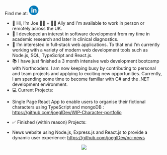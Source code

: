 Find me at: [<img alt="linked in profile image with link" width="30px" src="readMeHeaderLinkedIn.png.png" />](https://www.linkedin.com/in/JoeGilbertDev)

- 👋 Hi, I’m Joe 🏳️‍🌈 + 🏳️‍⚧️ Ally and I'm available to work in person or remotely across the UK.
- 🔬 I developed an interest in software development from my time in academic research and later in clinical diagnostics.
- 🌱 I’m interested in full-stack web applications. To that end I’m currently working with a variety of modern web development tools such as Node.js, SQL, TypeScript and React.js.
- 📚 I have just finished a 3 month intensive web development bootcamp with Northcoders. I am now keeping busy by contributing to personal and team projects and applying to exciting new opportunities. Currently, I am spending some time to become familiar with C# and the .NET development environment.
- 💻 Current Projects: 
 * Single Page React App to enable users to organise their fictional characters using TypeScript and mongoDB : https://github.com/joeglDev/WIP-Character-portfolio
- ✅ Finished (within reason) Projects:
 * News website using Node.js, Express.js and React.js to provide a dynamic user experience: https://github.com/joeglDev/nc-news
  
  <div align="center">
<img src="https://github-readme-stats.vercel.app/api/top-langs?username=joegldev&layout=compact"/>
</div>

<!---
joeglDev/joeglDev is a ✨ special ✨ repository because its `README.md` (this file) appears on your GitHub profile.
You can click the Preview link to take a look at your changes.
--->
